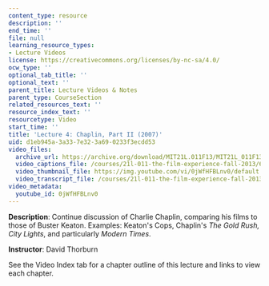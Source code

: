 ```yaml
---
content_type: resource
description: ''
end_time: ''
file: null
learning_resource_types:
- Lecture Videos
license: https://creativecommons.org/licenses/by-nc-sa/4.0/
ocw_type: ''
optional_tab_title: ''
optional_text: ''
parent_title: Lecture Videos & Notes
parent_type: CourseSection
related_resources_text: ''
resource_index_text: ''
resourcetype: Video
start_time: ''
title: 'Lecture 4: Chaplin, Part II (2007)'
uid: d1eb945a-3a33-7e32-3a69-0233f3ecdd53
video_files:
  archive_url: https://archive.org/download/MIT21L.011F13/MIT21L_011F13_L04_300k.mp4
  video_captions_file: /courses/21l-011-the-film-experience-fall-2013/652ba0248afc57b199c4fa5b16bf8937_0jWfHFBLnv0.vtt
  video_thumbnail_file: https://img.youtube.com/vi/0jWfHFBLnv0/default.jpg
  video_transcript_file: /courses/21l-011-the-film-experience-fall-2013/b1cb3a1d7d616e10b176b5c3ac0b0a6d_0jWfHFBLnv0.pdf
video_metadata:
  youtube_id: 0jWfHFBLnv0
---
```


**Description**: Continue discussion of Charlie Chaplin, comparing his films to those of Buster Keaton. Examples: Keaton's Cops, Chaplin's _The Gold Rush, City Lights_, and particularly _Modern Times_.

**Instructor**: David Thorburn

See the Video Index tab for a chapter outline of this lecture and links to view each chapter.

